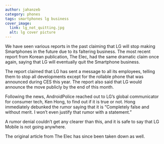 ```yaml
---
author: jahanzeb
category: phones
tags: smartphones lg business
cover_image:
  link: lg_not_quitting.jpg
  alt: lg cover picture
---
```

We have seen various reports in the past claiming that LG will stop making Smartphones in the future due to its faltering business. The most recent report from Korean publication, The Elec, had the same dramatic claim once again, saying that LG will eventually quit the Smartphone business.

The report claimed that LG has sent a message to all its employees, telling them to stop all developments except for the rollable phone that was announced during CES this year. The report also said that LG would announce the move publicly by the end of this month.

Following the news, AndroidPolice reached out to  LG’s global communicator for consumer tech, Ken Hong, to find out if it is true or not. Hong immediately debunked the rumor saying that it is “Completely false and without merit. I won’t even justify that rumor with a statement.”

A rumor denial couldn’t get any clearer than this, and it is safe to say that LG Mobile is not going anywhere.

The original article from The Elec has since been taken down as well.
